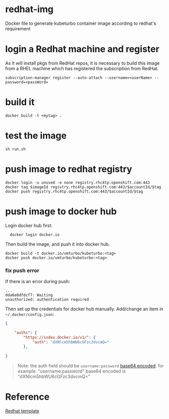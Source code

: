 # redhat-img
Docker file to generate kubeturbo container image according to redhat's requirement

# login a Redhat machine and register 
As it will install pkgs from RedHat repos, it is necessary to build this image from a RHEL machine which has registered the subscription from RedHat.
```console
subscription-manager register --auto-attach --username=<userName> --password=<passWord>
```

# build it

```console
docker build -t <mytag> .
```

# test the image
```console
sh run.sh
```

# push image to redhat registry
```console
docker login -u unused -e none registry.rhc4tp.openshift.com:443
docker tag $imageId registry.rhc4tp.openshift.com:443/$accountId/$tag
docker push registry.rhc4tp.openshift.com:443/$accountId/$tag
```

# push image to docker hub

Login docker hub first:
```console
  docker login docker.io
```

Then build the image, and push it into docker hub.
```console
docker build -t docker.io/vmturbo/kubeturbo:<tag>
docker push docker.io/vmturbo/kubeturbo:<tag>
```

### fix push error
If there is an error during push:
```console
...
dda6e8dfdcf7: Waiting 
unauthorized: authentication required
```
Then set up the credentials for docker hub manually. Add/change an item in `~/.docker/config.json`:
```json
{

	"auths": {
		"https://index.docker.io/v1/": {
			"auth": "dXNlcm5hbWU6cGFzc3dvcmQ="
		},
   
}
```
> Note: the auth field should be `username:password` [base64 encoded](https://www.base64encode.org). for example: "username:password" base64 encoded is "dXNlcm5hbWU6cGFzc3dvcmQ="


# Reference
[Redhat template](https://github.com/RHsyseng/container-rhel-examples/blob/master/starter/Dockerfile)
